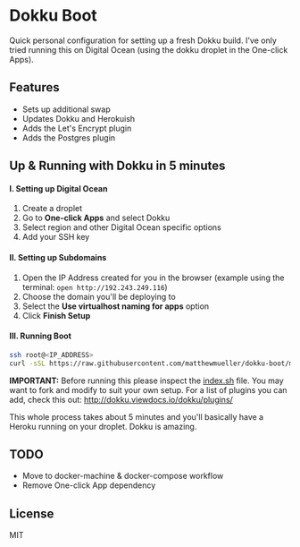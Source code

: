 # Dokku Boot

Quick personal configuration for setting up a fresh Dokku build. I've only tried running this on Digital Ocean (using the dokku droplet in the One-click Apps).

## Features

- Sets up additional swap
- Updates Dokku and Herokuish
- Adds the Let's Encrypt plugin
- Adds the Postgres plugin

## Up & Running with Dokku in 5 minutes

#### I. Setting up Digital Ocean

1. Create a droplet
2. Go to **One-click Apps** and select Dokku
3. Select region and other Digital Ocean specific options
4. Add your SSH key

#### II. Setting up Subdomains

1. Open the IP Address created for you in the browser (example using the terminal: `open http://192.243.249.116`)
2. Choose the domain you'll be deploying to
3. Select the **Use virtualhost naming for apps** option
4. Click **Finish Setup**

#### III. Running Boot

```sh
ssh root@<IP_ADDRESS>
curl -sSL https://raw.githubusercontent.com/matthewmueller/dokku-boot/master/index.sh | bash /dev/stdin
```

**IMPORTANT:** Before running this please inspect the [index.sh](/index.sh) file. You may want to fork and modify to suit your own setup. For a list of plugins you can add, check this out: http://dokku.viewdocs.io/dokku/plugins/

This whole process takes about 5 minutes and you'll basically have a Heroku running on your droplet. Dokku is amazing.

## TODO

- Move to docker-machine & docker-compose workflow
- Remove One-click App dependency

## License

MIT
